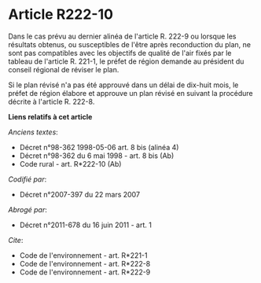 # Article R222-10

Dans le cas prévu au dernier alinéa de l'article R. 222-9 ou lorsque les résultats obtenus, ou susceptibles de l'être après
reconduction du plan, ne sont pas compatibles avec les objectifs de qualité de l'air fixés par le tableau de l'article R.
221-1, le préfet de région demande au président du conseil régional de réviser le plan.

Si le plan révisé n'a pas été approuvé dans un délai de dix-huit mois, le préfet de région élabore et approuve un plan révisé
en suivant la procédure décrite à l'article R. 222-8.

**Liens relatifs à cet article**

_Anciens textes_:

  - Décret n°98-362 1998-05-06 art. 8 bis (alinéa 4)
  - Décret n°98-362 du 6 mai 1998 - art. 8 bis (Ab)
  - Code rural - art. R*222-10 (Ab)

_Codifié par_:

  - Décret n°2007-397 du 22 mars 2007

_Abrogé par_:

  - Décret n°2011-678 du 16 juin 2011 - art. 1

_Cite_:

  - Code de l'environnement - art. R*221-1
  - Code de l'environnement - art. R*222-8
  - Code de l'environnement - art. R*222-9
